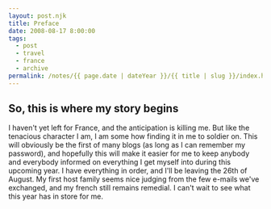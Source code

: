 ```yaml
---
layout: post.njk
title: Preface
date: 2008-08-17 8:00:00
tags:
  - post
  - travel
  - france
  - archive
permalink: /notes/{{ page.date | dateYear }}/{{ title | slug }}/index.html
---
```



## So, this is where my story begins

I haven't yet left for France, and the anticipation is killing me. But like the tenacious character I am, I am some how finding it in me to soldier on. This will obviously be the first of many blogs (as long as I can remember my password), and hopefully this will make it easier for me to keep anybody and everybody informed on everything I get myself into during this upcoming year. I have everything in order, and I'll be leaving the 26th of August. My first host family seems nice judging from the few e-mails we've exchanged, and my french still remains remedial. I can't wait to see what this year has in store for me.
